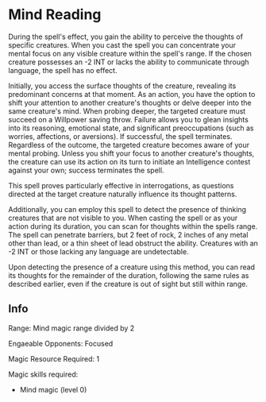 # Mind Reading

During the spell's effect, you gain the ability to perceive the thoughts of specific creatures. When you cast the spell you can concentrate your mental focus on any visible creature within the spell's range. If the chosen creature possesses an -2 INT or lacks the ability to communicate through language, the spell has no effect.

Initially, you access the surface thoughts of the creature, revealing its predominant concerns at that moment. As an action, you have the option to shift your attention to another creature's thoughts or delve deeper into the same creature's mind. When probing deeper, the targeted creature must succeed on a Willpower saving throw. Failure allows you to glean insights into its reasoning, emotional state, and significant preoccupations (such as worries, affections, or aversions). If successful, the spell terminates. Regardless of the outcome, the targeted creature becomes aware of your mental probing. Unless you shift your focus to another creature's thoughts, the creature can use its action on its turn to initiate an Intelligence contest against your own; success terminates the spell.

This spell proves particularly effective in interrogations, as questions directed at the target creature naturally influence its thought patterns.

Additionally, you can employ this spell to detect the presence of thinking creatures that are not visible to you. When casting the spell or as your action during its duration, you can scan for thoughts within the spells range. The spell can penetrate barriers, but 2 feet of rock, 2 inches of any metal other than lead, or a thin sheet of lead obstruct the ability. Creatures with an -2 INT or those lacking any language are undetectable.

Upon detecting the presence of a creature using this method, you can read its thoughts for the remainder of the duration, following the same rules as described earlier, even if the creature is out of sight but still within range.

## Info

Range: Mind magic range divided by 2

Engaeable Opponents: Focused

Magic Resource Required: 1

Magic skills required:

- Mind magic (level 0)
